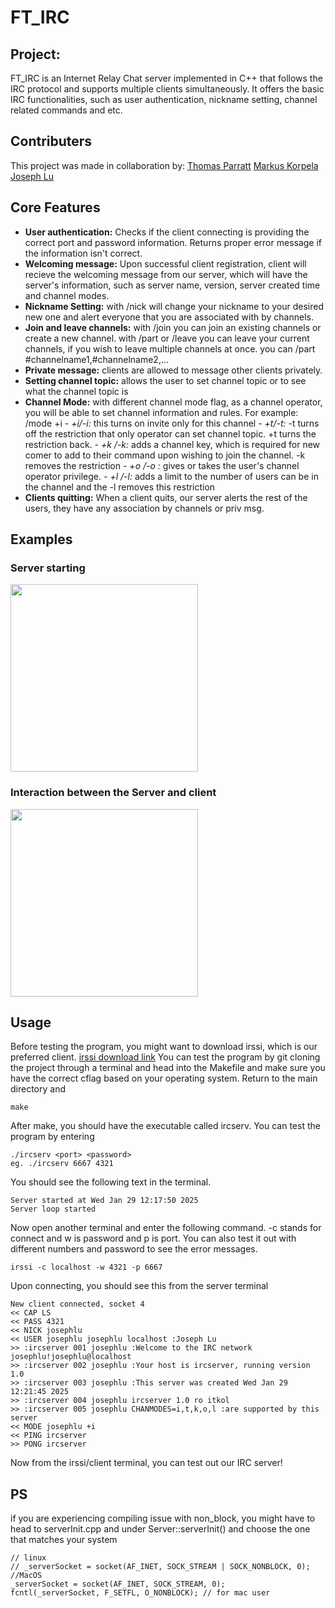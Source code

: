 # FT_IRC

## Project:
FT_IRC is an Internet Relay Chat server implemented in C++ that follows the IRC protocol and supports multiple clients simultaneously. It offers the basic IRC functionalities, such as user authentication, nickname setting, channel related commands and etc. 

## Contributers
This project was made in collaboration by:
[Thomas Parratt](https://github.com/ThomasParratt)
[Markus Korpela](https://github.com/Marsu4ever)
[Joseph Lu](https://github.com/quietmid)

## Core Features
- **User authentication:** Checks if the client connecting is providing the correct port and password information. Returns proper error message if the information isn't correct.
- **Welcoming message:** Upon successful client registration, client will recieve the welcoming message from our server, which will have the server's information, such as server name, version, server created time and channel modes.
- **Nickname Setting:** with /nick <yourNewNick> will change your nickname to your desired new one and alert everyone that you are associated with by channels.
- **Join and leave channels:** with /join you can join an existing channels or create a new channel. with /part or /leave you can leave your current channels, if you wish to leave multiple channels at once. you can /part #channelname1,#channelname2,...
- **Private message:** clients are allowed to message other clients privately.
- **Setting channel topic:** allows the user to set channel topic or to see what the channel topic is
- **Channel Mode:** with different channel mode flag, as a channel operator, you will be able to set channel information and rules. For example: /mode +i
      *- +i/-i:* this turns on invite only for this channel
      *- +t/-t:* -t turns off the restriction that only operator can set channel topic. +t turns the restriction back.
      *- +k <passkey>/-k:* adds a channel key, which is required for new comer to add to their command upon wishing to join the channel. -k removes the restriction
      *- +o <nick>/-o <nick>:* gives or takes the user's channel operator privilege.
      *- +l <number>/-l:* adds a limit to the number of users can be in the channel and the -l removes this restriction
- **Clients quitting:** When a client quits, our server alerts the rest of the users, they have any association by channels or priv msg.

## Examples
<h3>Server starting</h3>
<img src="https://i.imgur.com/GwBb3fR.gif" width="300">
      
<h3>Interaction between the Server and client</h3>
<img src="https://i.imgur.com/kNVbXsq.gif" width="300">

## Usage
Before testing the program, you might want to download irssi, which is our preferred client. [irssi download link](https://irssi.org/download/)
You can test the program by git cloning the project through a terminal and head into the Makefile and make sure you have the correct cflag based on your operating system. Return to the main directory and
```
make
```
After make, you should have the executable called ircserv. You can test the program by entering
```
./ircserv <port> <password>
eg. ./ircserv 6667 4321
```
You should see the following text in the terminal.
```
Server started at Wed Jan 29 12:17:50 2025
Server loop started
```
Now open another terminal and enter the following command. -c stands for connect and w is password and p is port. You can also test it out with different numbers and password to see the error messages.
```
irssi -c localhost -w 4321 -p 6667
```
Upon connecting, you should see this from the server terminal
```
New client connected, socket 4
<< CAP LS
<< PASS 4321
<< NICK josephlu
<< USER josephlu josephlu localhost :Joseph Lu
>> :ircserver 001 josephlu :Welcome to the IRC network josephlu!josephlu@localhost
>> :ircserver 002 josephlu :Your host is ircserver, running version 1.0
>> :ircserver 003 josephlu :This server was created Wed Jan 29 12:21:45 2025
>> :ircserver 004 josephlu ircserver 1.0 ro itkol
>> :ircserver 005 josephlu CHANMODES=i,t,k,o,l :are supported by this server
<< MODE josephlu +i
<< PING ircserver
>> PONG ircserver
```
Now from the irssi/client terminal, you can test out our IRC server!

## PS
if you are experiencing compiling issue with non_block, you might have to head to serverInit.cpp and under Server::serverInit() and choose the one that matches your system
```
// linux
// _serverSocket = socket(AF_INET, SOCK_STREAM | SOCK_NONBLOCK, 0);
//MacOS
_serverSocket = socket(AF_INET, SOCK_STREAM, 0);
fcntl(_serverSocket, F_SETFL, O_NONBLOCK); // for mac user
```
